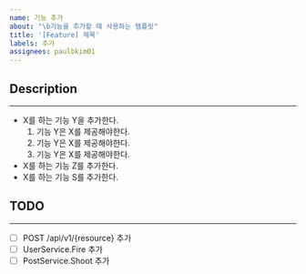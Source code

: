 ```yaml
---
name: 기능 추가
about: "\b기능을 추가할 때 사용하는 템플릿"
title: '[Feature] 제목'
labels: 추가
assignees: paulbkim01
---
```


## Description

---

- X를 하는 기능 Y을 추가한다.
  1.  기능 Y은 X를 제공해야한다.
  2.  기능 Y은 X를 제공해야한다.
  3.  기능 Y은 X를 제공해야한다.
- X를 하는 기능 Z를 추가한다.
- X를 하는 기능 S를 추가한다.

## TODO

---

- [ ] POST /api/v1/{resource} 추가
- [ ] UserService.Fire 추가
- [ ] PostService.Shoot 추가
